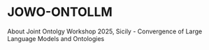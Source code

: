 # JOWO-ONTOLLM
About Joint Ontolgy Workshop 2025, Sicily - Convergence of Large Language Models and Ontologies
